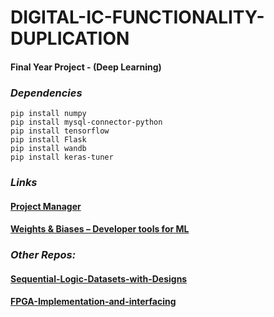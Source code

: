 # DIGITAL-IC-FUNCTIONALITY-DUPLICATION
#### Final Year Project - (Deep Learning)

### _Dependencies_ 
```
pip install numpy
pip install mysql-connector-python
pip install tensorflow
pip install Flask
pip install wandb
pip install keras-tuner
```

### _Links_ 

#### [Project Manager](https://github.com/users/Anjanamb/projects/2)
#### [Weights & Biases – Developer tools for ML](https://wandb.ai/ic-functionality-duplication)

 ### _Other Repos:_
 #### [Sequential-Logic-Datasets-with-Designs](https://github.com/sahannt98/Sequential-Logic-Datasets-with-Designs.git)
 #### [FPGA-Implementation-and-interfacing](https://github.com/sahannt98/FPGA-Implementation-and-interfacing.git)
